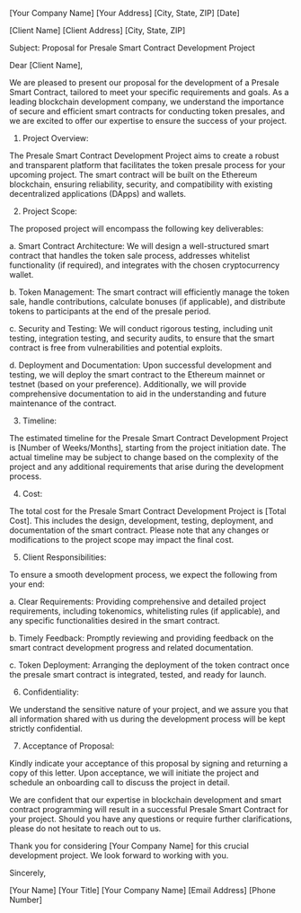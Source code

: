 [Your Company Name]
[Your Address]
[City, State, ZIP]
[Date]

[Client Name]
[Client Address]
[City, State, ZIP]

Subject: Proposal for Presale Smart Contract Development Project

Dear [Client Name],

We are pleased to present our proposal for the development of a Presale Smart Contract, tailored to meet your specific requirements and goals. As a leading blockchain development company, we understand the importance of secure and efficient smart contracts for conducting token presales, and we are excited to offer our expertise to ensure the success of your project.

1. Project Overview:

The Presale Smart Contract Development Project aims to create a robust and transparent platform that facilitates the token presale process for your upcoming project. The smart contract will be built on the Ethereum blockchain, ensuring reliability, security, and compatibility with existing decentralized applications (DApps) and wallets.

2. Project Scope:

The proposed project will encompass the following key deliverables:

a. Smart Contract Architecture: We will design a well-structured smart contract that handles the token sale process, addresses whitelist functionality (if required), and integrates with the chosen cryptocurrency wallet.

b. Token Management: The smart contract will efficiently manage the token sale, handle contributions, calculate bonuses (if applicable), and distribute tokens to participants at the end of the presale period.

c. Security and Testing: We will conduct rigorous testing, including unit testing, integration testing, and security audits, to ensure that the smart contract is free from vulnerabilities and potential exploits.

d. Deployment and Documentation: Upon successful development and testing, we will deploy the smart contract to the Ethereum mainnet or testnet (based on your preference). Additionally, we will provide comprehensive documentation to aid in the understanding and future maintenance of the contract.

3. Timeline:

The estimated timeline for the Presale Smart Contract Development Project is [Number of Weeks/Months], starting from the project initiation date. The actual timeline may be subject to change based on the complexity of the project and any additional requirements that arise during the development process.

4. Cost:

The total cost for the Presale Smart Contract Development Project is [Total Cost]. This includes the design, development, testing, deployment, and documentation of the smart contract. Please note that any changes or modifications to the project scope may impact the final cost.

5. Client Responsibilities:

To ensure a smooth development process, we expect the following from your end:

a. Clear Requirements: Providing comprehensive and detailed project requirements, including tokenomics, whitelisting rules (if applicable), and any specific functionalities desired in the smart contract.

b. Timely Feedback: Promptly reviewing and providing feedback on the smart contract development progress and related documentation.

c. Token Deployment: Arranging the deployment of the token contract once the presale smart contract is integrated, tested, and ready for launch.

6. Confidentiality:

We understand the sensitive nature of your project, and we assure you that all information shared with us during the development process will be kept strictly confidential.

7. Acceptance of Proposal:

Kindly indicate your acceptance of this proposal by signing and returning a copy of this letter. Upon acceptance, we will initiate the project and schedule an onboarding call to discuss the project in detail.

We are confident that our expertise in blockchain development and smart contract programming will result in a successful Presale Smart Contract for your project. Should you have any questions or require further clarifications, please do not hesitate to reach out to us.

Thank you for considering [Your Company Name] for this crucial development project. We look forward to working with you.

Sincerely,

[Your Name]
[Your Title]
[Your Company Name]
[Email Address]
[Phone Number]
